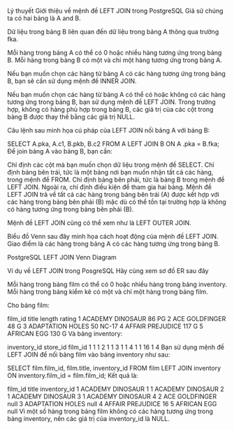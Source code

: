 Lý thuyết
Giới thiệu về mệnh đề LEFT JOIN trong PostgreSQL
Giả sử chúng ta có hai bảng là A and B.



Dữ liệu trong bảng B liên quan đến dữ liệu trong bảng A thông qua trường fka.

Mỗi hàng trong bảng A có thể có 0 hoặc nhiều hàng tương ứng trong bảng B. Mỗi hàng trong bảng B có một và chỉ một hàng tương ứng trong bảng A.

Nếu bạn muốn chọn các hàng từ bảng A có các hàng tương ứng trong bảng B, bạn sẽ cần sử dụng mệnh đề INNER JOIN.

Nếu bạn muốn chọn các hàng từ bảng A có thể có hoặc không có các hàng tương ứng trong bảng B, bạn sử dụng mệnh đề LEFT JOIN. Trong trường hợp, không có hàng phù hợp trong bảng B, các giá trị của các cột trong bảng B được thay thế bằng các giá trị NULL.

Câu lệnh sau minh họa cú pháp của LEFT JOIN nối bảng A với bảng B:

SELECT A.pka, A.c1, B.pkb, B.c2
FROM A LEFT JOIN B ON A .pka = B.fka;
Để join bảng A vào bảng B, bạn cần:

Chỉ định các cột mà bạn muốn chọn dữ liệu trong mệnh đề SELECT.
Chỉ định bảng bên trái, tức là một bảng nơi bạn muốn nhận tất cả các hàng, trong mệnh đề FROM.
Chỉ định bảng bên phải, tức là bảng B trong mệnh đề LEFT JOIN. Ngoài ra, chỉ định điều kiện để tham gia hai bảng. 
Mệnh đề LEFT JOIN trả về tất cả các hàng trong bảng bên trái (A) được kết hợp với các hàng trong bảng bên phải (B) mặc dù có thể tồn tại trường hợp là không có hàng tương ứng trong bảng bên phải (B).

Mệnh đề LEFT JOIN cũng có thể xem như là LEFT OUTER JOIN.

Biểu đồ Venn sau đây minh họa cách hoạt động của mệnh đề LEFT JOIN. Giao điểm là các hàng trong bảng A có các hàng tương ứng trong bảng B.

PostgreSQL LEFT JOIN Venn Diagram

Ví dụ về LEFT JOIN trong PosgreSQL
Hãy cùng xem sơ đồ ER sau đây



Mỗi hàng trong bảng film có thể có 0 hoặc nhiều hàng trong bảng inventory. Mỗi hàng trong bảng kiểm kê có một và chỉ một hàng trong bảng film.

Cho bảng film:

film_id	title	length	rating
1	ACADEMY DINOSAUR	86	PG
2	ACE GOLDFINGER	48	G
3	ADAPTATION HOLES	50	NC-17
4	AFFAIR PREJUDICE	117	G
5	AFRICAN EGG	130	G
Và bảng inventory:

inventory_id	store_id	film_id
1	1	1
2	1	1
3	1	1
4	1	1
16	1	4
Bạn sử dụng mệnh đề LEFT JOIN để nối bảng film vào bảng inventory như sau:

SELECT film.film_id, film.title, inventory_id
FROM film LEFT JOIN inventory ON inventory.film_id = film.film_id;
Kết quả là:

film_id	title	inventory_id
1	ACADEMY DINOSAUR	1
1	ACADEMY DINOSAUR	2
1	ACADEMY DINOSAUR	3
1	ACADEMY DINOSAUR	4
2	ACE GOLDFINGER	null
3	ADAPTATION HOLES	null
4	AFFAIR PREJUDICE	16
5	AFRICAN EGG	null
Vì một số hàng trong bảng film không có các hàng tương ứng trong bảng inventory, nên các giá trị của inventory_id là NULL.
